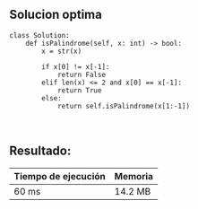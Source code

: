 ## Solucion optima 

    class Solution:
        def isPalindrome(self, x: int) -> bool:
            x = str(x)
            
            if x[0] != x[-1]:
                return False
            elif len(x) <= 2 and x[0] == x[-1]:
                return True
            else:
                return self.isPalindrome(x[1:-1])
<br>

## Resultado:

| Tiempo de ejecución   | Memoria    |
|-----------------------|:-----------|
| 60 ms                 | 14.2 MB    |
